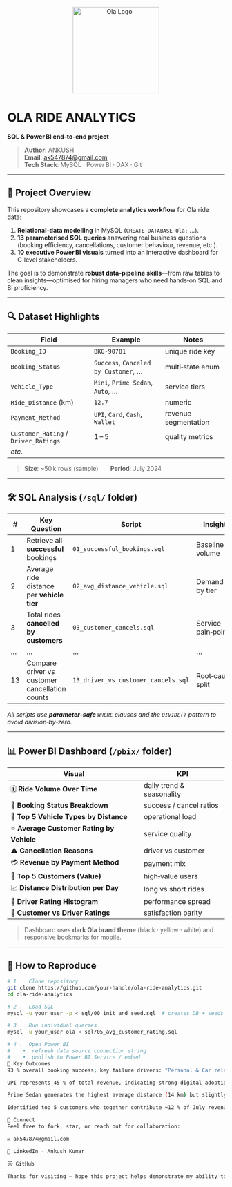 <!-- README.md  ────────────────────────────────────────────────────────── -->

<p align="center">
  <img src="https://upload.wikimedia.org/wikipedia/commons/3/33/Ola_Cabs_logo.svg" alt="Ola Logo" width="200"/>
</p>

# OLA RIDE ANALYTICS  
**SQL & Power BI end‑to‑end project**

> **Author**: ANKUSH  
> **Email**: ak547874@gmail.com  
> **Tech Stack**: MySQL · Power BI · DAX · Git

---

## 📑 Project Overview
This repository showcases a **complete analytics workflow** for Ola ride data:

1. **Relational‑data modelling** in MySQL (`CREATE DATABASE Ola;` …).
2. **13 parameterised SQL queries** answering real business questions (booking efficiency, cancellations, customer behaviour, revenue, etc.).
3. **10 executive Power BI visuals** turned into an interactive dashboard for C‑level stakeholders.

The goal is to demonstrate **robust data‑pipeline skills**—from raw tables to clean insights—optimised for hiring managers who need hands‑on SQL and BI proficiency.

---

## 🔍 Dataset Highlights
| Field                     | Example                                 | Notes                           |
|---------------------------|-----------------------------------------|---------------------------------|
| `Booking_ID`              | `BKG‑90781`                             | unique ride key                 |
| `Booking_Status`          | `Success`, `Canceled by Customer`, …   | multi‑state enum                |
| `Vehicle_Type`            | `Mini`, `Prime Sedan`, `Auto`, …       | service tiers                   |
| `Ride_Distance` (km)      | `12.7`                                  | numeric                         |
| `Payment_Method`          | `UPI`, `Card`, `Cash`, `Wallet`        | revenue segmentation            |
| `Customer_Rating` / `Driver_Ratings` | 1 – 5                       | quality metrics                 |
| _etc._                    |                                         |                                 |

> **Size**: ~50 k rows (sample)  **Period**: July 2024

---

## 🛠️ SQL Analysis (`/sql/` folder)

| # | Key Question | Script | Insight |
|---|--------------|--------|---------|
| 1 | Retrieve all **successful** bookings | `01_successful_bookings.sql` | Baseline volume |
| 2 | Average ride distance per **vehicle tier** | `02_avg_distance_vehicle.sql` | Demand by tier |
| 3 | Total rides **cancelled by customers** | `03_customer_cancels.sql` | Service pain‑point |
| … | … | … | … |
| 13 | Compare driver vs customer cancellation counts | `13_driver_vs_customer_cancels.sql` | Root‑cause split |

_All scripts use **parameter‑safe** `WHERE` clauses and the `DIVIDE()` pattern to avoid division‑by‑zero._

---

## 📊 Power BI Dashboard (`/pbix/` folder)

| Visual | KPI |
|--------|-----|
| 🗓️ **Ride Volume Over Time** | daily trend & seasonality |
| 🍰 **Booking Status Breakdown** | success / cancel ratios |
| 🚗 **Top 5 Vehicle Types by Distance** | operational load |
| ⭐ **Average Customer Rating by Vehicle** | service quality |
| ⚠️ **Cancellation Reasons** | driver vs customer |
| 💳 **Revenue by Payment Method** | payment mix |
| 🏅 **Top 5 Customers (Value)** | high‑value users |
| 📈 **Distance Distribution per Day** | long vs short rides |
| 🎯 **Driver Rating Histogram** | performance spread |
| 🥇 **Customer vs Driver Ratings** | satisfaction parity |

> Dashboard uses **dark Ola brand theme** (black · yellow · white) and responsive bookmarks for mobile.

---

## 🚀 How to Reproduce

```bash
# 1 .  Clone repository
git clone https://github.com/your‑handle/ola‑ride‑analytics.git
cd ola‑ride‑analytics

# 2 .  Load SQL
mysql -u your_user -p < sql/00_init_and_seed.sql  # creates DB + seeds sample data

# 3 .  Run individual queries
mysql -u your_user ola < sql/05_avg_customer_rating.sql

# 4 .  Open Power BI
#    •  refresh data source connection string
#    •  publish to Power BI Service / embed
🌟 Key Outcomes
93 % overall booking success; key failure drivers: "Personal & Car related issue" (driver) and "No‑show" (customer).

UPI represents 45 % of total revenue, indicating strong digital adoption.

Prime Sedan generates the highest average distance (14 km) but slightly lower customer rating (4.3) than SUV (4.5).

Identified top 5 customers who together contribute ≈12 % of July revenue.

🤝 Connect
Feel free to fork, star, or reach out for collaboration:

✉️ ak547874@gmail.com

💼 LinkedIn - Ankush Kumar 

🐱 GitHub

Thanks for visiting — hope this project helps demonstrate my ability to turn raw ride data into actionable business intelligence!

